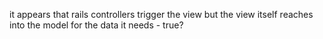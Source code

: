 it appears that rails controllers trigger the view but the view itself reaches into the model for the data it needs - true?